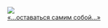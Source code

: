 ![](/books/nonf_publicism/Эрнест%20Хемингуэй/«…оставаться%20самим%20собой…».jpg)  
[«…оставаться самим собой…»](/books/nonf_publicism/Эрнест%20Хемингуэй/«…оставаться%20самим%20собой…»)
